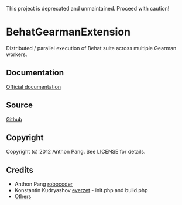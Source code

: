 This project is deprecated and unmaintained. Proceed with caution!

# BehatGearmanExtension

Distributed / parallel execution of Behat suite across multiple Gearman workers.

## Documentation

[Official documentation](http://extensions.behat.org/gearman/index.html)

## Source

[Github](https://github.com/vipsoft/BehatGearmanExtension)

## Copyright

Copyright (c) 2012 Anthon Pang. See LICENSE for details.

## Credits

* Anthon Pang [robocoder](http://github.com/robocoder)
* Konstantin Kudryashov [everzet](http://github.com/everzet) - init.php and build.php
* [Others](https://github.com/vipsoft/BehatGearmanExtension/graphs/contributors)
